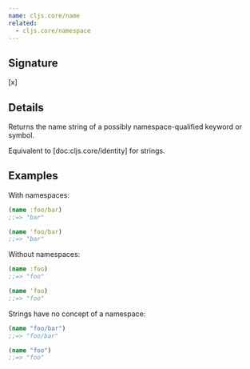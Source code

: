 ```yaml
---
name: cljs.core/name
related:
  - cljs.core/namespace
---
```


## Signature
[x]


## Details

Returns the name string of a possibly namespace-qualified keyword or symbol.

Equivalent to [doc:cljs.core/identity] for strings.


## Examples

With namespaces:

```clj
(name :foo/bar)
;;=> "bar"

(name 'foo/bar)
;;=> "bar"
```

Without namespaces:

```clj
(name :foo)
;;=> "foo"

(name 'foo)
;;=> "foo"
```

Strings have no concept of a namespace:

```clj
(name "foo/bar")
;;=> "foo/bar"

(name "foo")
;;=> "foo"
```